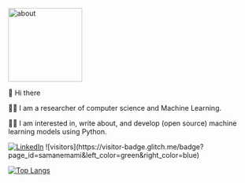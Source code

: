 <img src="https://raw.githubusercontent.com/samanemami/samanemami/main/docs/HW.gif" alt="about" style="height:150px;"> 

👋 Hi there

👨‍🔬 I am a researcher of computer science and Machine Learning. 

👨‍💻 I am interested in, write about, and develop (open source) machine learning models using Python.
 

 
<p> <a href="https://www.linkedin.com/in/saman-emami/" target="_blank"><img alt="LinkedIn" src="https://img.shields.io/badge/linkedin-%230077B5.svg?&style=for-the-badge&logo=linkedin&logoColor=white" /></a> ![visitors](https://visitor-badge.glitch.me/badge?page_id=samanemami&left_color=green&right_color=blue)
 
 
[![Top Langs](https://github-readme-stats.vercel.app/api/top-langs/?username=samanemami&layout=compact)](https://github.com/samanemami?tab=repositories)
 

 


